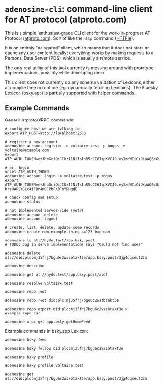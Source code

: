 
`adenosine-cli`: command-line client for AT protocol (atproto.com)
==================================================================

This is a simple, enthusiast-grade CLI client for the work-in-progress AT
Protocol ([atproto.com](https://atproto.com)). Sort of like the `http` command
([HTTPie](https://httpie.io/)).

It is an entirely "delegated" client, which means that it does not store or
cache any user content locally; everything works by making requests to a
Personal Data Server (PDS), which is usually a remote service.

The only real utility of this tool currently is messing around with prototype
implementations, possibly while developing them.

This client does not currently do any schema validation of Lexicons, either at
compile time or runtime (eg, dynamically fetching Lexicons). The Bluesky
Lexicon (bsky.app) is partially supported with helper commands.


## Example Commands

Generic atproto/XRPC commands:

    # configure host we are talking to
    export ATP_HOST=http://localhost:2583

    # register a new account
    adenosine account register -u voltaire.test -p bogus -e voltaire@example.com
    export ATP_AUTH_TOKEN=eyJhbGciOiJIUzI1NiIsInR5cCI6IkpXVCJ9.eyJzdWIiOiJkaWQ6cGxjOm1qMzVmcmo3Ymd1NmMyd3N6YnRha3QzZSIsImlhdCI6MTY2NjkzNzQxMn0.908LeimAXg1txMMH4k0_IcZAVJaFw1k7pVkScGMNcmE

    # or, login
    unset ATP_AUTH_TOKEN
    adenosine account login -u voltaire.test -p bogus
    export ATP_AUTH_TOKEN=eyJhbGciOiJIUzI1NiIsInR5cCI6IkpXVCJ9.eyJzdWIiOiJkaWQ6cGxjOm1qMzVmcmo3Ymd1NmMyd3N6YnRha3QzZSIsImlhdCI6MTY2NjkzNzcyMn0.7lXJ9xl6c-hrzUAR9YGLc4iFBn4nOJPbFX8TmYDHgdE

    # check config and setup
    adenosine status

    # not implemented server-side (yet?)
    adenosine account delete
    adenosine account logout

    # create, list, delete, update some records
    adenosine create com.example.thing a=123 b=cream

    adenosine ls at://hyde.test/app.bsky.post
    # TODO: bug in serve implementation? says "Could not find user"

    adenosine delete at://did:plc:mj35frj7bgu6c2wszbtakt3e/app.bsky.post/3jg4dqseut22a

    adenosine describe

    adenosine get at://hyde.test/app.bsky.post/asdf

    adenosine resolve voltaire.test

    adenosine repo root

    adenosine repo root did:plc:mj35frj7bgu6c2wszbtakt3e

    adenosine repo export did:plc:mj35frj7bgu6c2wszbtakt3e > example_repo.car

    adenosine xrpc get app.bsky.getHomeFeed


Example commands in bsky.app Lexicon:

    adenosine bsky feed

    adenosine bsky follow did:plc:mj35frj7bgu6c2wszbtakt3e

    adenosine bsky profile

    adenosine bsky profile voltaire.test

    adenosine get at://did:plc:mj35frj7bgu6c2wszbtakt3e/app.bsky.post/3jg4dqseut22a

